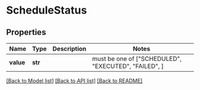 # ScheduleStatus


## Properties
Name | Type | Description | Notes
------------ | ------------- | ------------- | -------------
**value** | **str** |  |  must be one of ["SCHEDULED", "EXECUTED", "FAILED", ]

[[Back to Model list]](../README.md#documentation-for-models) [[Back to API list]](../README.md#documentation-for-api-endpoints) [[Back to README]](../README.md)


